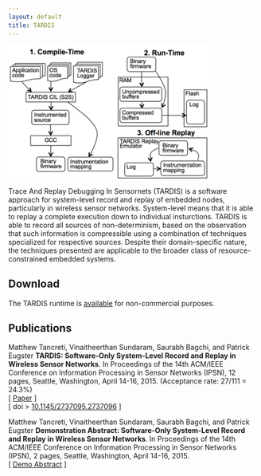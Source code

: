 ```yaml
---
layout: default
title: TARDIS
---
```


<img src="images/tardis.png" alt="Overview of TARDIS architecture." width="400" title="TARDIS" class="img"/>
<br/>

Trace And Replay Debugging In Sensornets (TARDIS) is a software approach for
system-level record and replay of embedded nodes, particularly in wireless
sensor networks. System-level means that it is able to replay a complete execution
down to individual insturctions. TARDIS is able to record all sources of
non-determinism, based on the observation that such information is compressible
using a combination of techniques specialized for respective sources. Despite their
domain-specific nature, the techniques presented are applicable to the broader class
of resource-constrained embedded systems.

Download
--------
The TARDIS runtime is [available](https://github.com/mtancret/recordreplay) for non-commercial purposes.

Publications
------------

Matthew Tancreti, Vinaitheerthan Sundaram, Saurabh Bagchi, and Patrick Eugster
**TARDIS: Software-Only System-Level Record and Replay in Wireless Sensor Networks**.
In Proceedings of the 14th ACM/IEEE Conference on Information Processing in Sensor Networks (IPSN),
12 pages, Seattle, Washington, April 14-16, 2015.
(Acceptance rate: 27/111 = 24.3%)  
\[ [Paper](documents/tardis-ipsn2015-author.pdf) \]  
\[ doi > [10.1145/2737095.2737096](http://dx.doi.org/10.1145/2737095.2737096) \]

Matthew Tancreti, Vinaitheerthan Sundaram, Saurabh Bagchi, and Patrick Eugster
**Demonstration Abstract: Software-Only System-Level Record and Replay in Wireless Sensor Networks**.
In Proceedings of the 14th ACM/IEEE Conference on Information Processing in Sensor Networks (IPSN),
2 pages, Seattle, Washington, April 14-16, 2015.  
\[ [Demo Abstract](documents/demo-tardis-ipsn2015.pdf) \]
